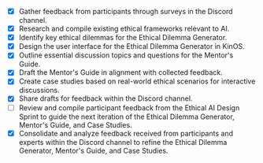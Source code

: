 - [x] Gather feedback from participants through surveys in the Discord channel.
- [x] Research and compile existing ethical frameworks relevant to AI.
- [x] Identify key ethical dilemmas for the Ethical Dilemma Generator.
- [x] Design the user interface for the Ethical Dilemma Generator in KinOS.
- [x] Outline essential discussion topics and questions for the Mentor's Guide.
- [x] Draft the Mentor's Guide in alignment with collected feedback.
- [x] Create case studies based on real-world ethical scenarios for interactive discussions.
- [x] Share drafts for feedback within the Discord channel.
- [ ] Review and compile participant feedback from the Ethical AI Design Sprint to guide the next iteration of the Ethical Dilemma Generator, Mentor's Guide, and Case Studies.
- [x] Consolidate and analyze feedback received from participants and experts within the Discord channel to refine the Ethical Dilemma Generator, Mentor's Guide, and Case Studies.